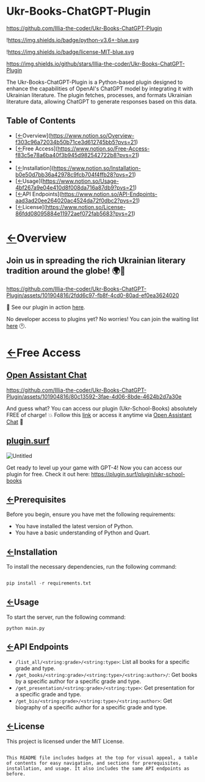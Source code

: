 # Ukr-Books-ChatGPT-Plugin
https://github.com/Illia-the-coder/Ukr-Books-ChatGPT-Plugin

!https://img.shields.io/badge/python-v3.6+-blue.svg

!https://img.shields.io/badge/license-MIT-blue.svg

https://img.shields.io/github/stars/Illia-the-coder/Ukr-Books-ChatGPT-Plugin

The Ukr-Books-ChatGPT-Plugin is a Python-based plugin designed to enhance the capabilities of OpenAI's ChatGPT model by integrating it with Ukrainian literature. The plugin fetches, processes, and formats Ukrainian literature data, allowing ChatGPT to generate responses based on this data.

## Table of Contents

- [[←](https://www.notion.so/Ukr-Books-ChatGPT-ad1258cbc91b40e5ad78fa89f414dc09?pvs=21)Overview](https://www.notion.so/Overview-f303c96a72034b50b71ce3d612745bb5?pvs=21)
- [[←](https://www.notion.so/Ukr-Books-ChatGPT-ad1258cbc91b40e5ad78fa89f414dc09?pvs=21)Free Access](https://www.notion.so/Free-Access-f83c5e78a6ba40f3b945d982542722b8?pvs=21)
- [](https://www.notion.so/d95fedd4cd2e48379af489cc0f6784f7?pvs=21)
- [[←](https://www.notion.so/Ukr-Books-ChatGPT-ad1258cbc91b40e5ad78fa89f414dc09?pvs=21)Installation](https://www.notion.so/Installation-b0e50d7bb36a42978c9fcb704f4ffb28?pvs=21)
- [[←](https://www.notion.so/Ukr-Books-ChatGPT-ad1258cbc91b40e5ad78fa89f414dc09?pvs=21)Usage](https://www.notion.so/Usage-4bf267a9e04e410d8f008da716a87db9?pvs=21)
- [[←](https://www.notion.so/Ukr-Books-ChatGPT-ad1258cbc91b40e5ad78fa89f414dc09?pvs=21)API Endpoints](https://www.notion.so/API-Endpoints-aad3ad20ee264020ac4524da72f0dbc2?pvs=21)
- [[←](https://www.notion.so/Ukr-Books-ChatGPT-ad1258cbc91b40e5ad78fa89f414dc09?pvs=21)License](https://www.notion.so/License-86fdd08095884e11972aef072fab5683?pvs=21)

# [←](https://www.notion.so/Ukr-Books-ChatGPT-ad1258cbc91b40e5ad78fa89f414dc09?pvs=21)Overview

## Join us in spreading the rich Ukrainian literary tradition around the globe! 🌍💪

https://github.com/Illia-the-coder/Ukr-Books-ChatGPT-Plugin/assets/101904816/2fdd6c97-fb8f-4cd0-80ad-ef0ea3624020

🔗 See our plugin in action [here](https://chat.openai.com/share/f2d7dcea-c965-4ad6-9e84-12334bc93120).

No developer access to plugins yet? No worries! You can join the waiting list [here](https://openai.com/waitlist/plugins) 🕐.

# [←](https://www.notion.so/Ukr-Books-ChatGPT-ad1258cbc91b40e5ad78fa89f414dc09?pvs=21)Free Access

## [Open Assistant Chat](https://open-assistant.io/chat)

https://github.com/Illia-the-coder/Ukr-Books-ChatGPT-Plugin/assets/101904816/80c13592-3fae-4d06-8bde-4624b2d7a30e

And guess what? You can access our plugin (Ukr-School-Books) absolutely FREE of charge! 💥 Follow this [link](https://ukr-books-chatgpt-plugin.illia56.repl.co/) or access it anytime via [Open Assistant Chat](https://open-assistant.io/chat) 📲

## [plugin.surf](https://plugin.surf/plugin/ukr-school-books)

![Untitled](https://s3-us-west-2.amazonaws.com/secure.notion-static.com/25bdcb6e-a676-42e8-9a5c-5ad93fc12e79/Untitled.jpeg)

Get ready to level up your game with GPT-4! Now you can access our plugin for free. Check it out here: https://plugin.surf/plugin/ukr-school-books

## [←](https://www.notion.so/Ukr-Books-ChatGPT-ad1258cbc91b40e5ad78fa89f414dc09?pvs=21)Prerequisites

Before you begin, ensure you have met the following requirements:

- You have installed the latest version of Python.
- You have a basic understanding of Python and Quart.

## [←](https://www.notion.so/Ukr-Books-ChatGPT-ad1258cbc91b40e5ad78fa89f414dc09?pvs=21)Installation

To install the necessary dependencies, run the following command:

```python

pip install -r requirements.txt

```

## [←](https://www.notion.so/Ukr-Books-ChatGPT-ad1258cbc91b40e5ad78fa89f414dc09?pvs=21)Usage

To start the server, run the following command:

```
python main.py

```

## [←](https://www.notion.so/Ukr-Books-ChatGPT-ad1258cbc91b40e5ad78fa89f414dc09?pvs=21)API Endpoints

- `/list_all/<string:grade>/<string:type>`: List all books for a specific grade and type.
- `/get_books/<string:grade>/<string:type>/<string:author>/`: Get books by a specific author for a specific grade and type.
- `/get_presentation/<string:grade>/<string:type>`: Get presentation for a specific grade and type.
- `/get_bio/<string:grade>/<string:type>/<string:author>`: Get biography of a specific author for a specific grade and type.

## [←](https://www.notion.so/Ukr-Books-ChatGPT-ad1258cbc91b40e5ad78fa89f414dc09?pvs=21)License

This project is licensed under the MIT License.

```

This README file includes badges at the top for visual appeal, a table of contents for easy navigation, and sections for prerequisites, installation, and usage. It also includes the same API endpoints as before.
```
